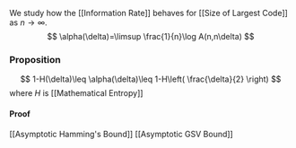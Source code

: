 We study how the [[Information Rate]] behaves for [[Size of Largest Code]] as $n\to \infty$.
$$
\alpha(\delta)=\limsup \frac{1}{n}\log A(n,n\delta)
$$
### Proposition
$$
1-H(\delta)\leq \alpha(\delta)\leq 1-H\left( \frac{\delta}{2} \right)
$$
where $H$ is [[Mathematical Entropy]]
#### Proof
[[Asymptotic Hamming's Bound]]
[[Asymptotic GSV Bound]]
